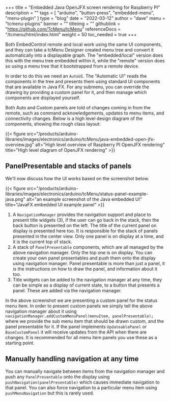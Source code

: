 +++
title = "Embedded Java OpenJFX screen rendering for Raspberry PI"
description = ""
tags = [ "arduino", "button-press", "embedded-menu", "menu-plugin" ]
type = "blog"
date = "2022-03-12"
author =  "dave"
menu = "tcmenu-plugins"
banner = ""
titleimg = ""
githublink = "https://github.com/TcMenu/tcMenu"
referenceDocs = "/tcmenu/html/index.html"
weight = 50
toc_needed = true
+++

Both EmbedControl remote and local work using the same UI components, and they can take a tcMenu Designer created menu tree and convert it automatically into a displayable graph. The "embedded/local" version does this with the menu tree embedded within it, while the "remote" version does so using a menu tree that it bootstrapped from a remote device. 

In order to do this we need an `AutoUI`. The "Automatic UI" reads the components in the tree and presents them using standard UI components that are available in Java FX. For any submenu, you can override the drawing by providing a custom panel for it, and then manage which components are displayed yourself.

Both Auto and Custom panels are told of changes coming in from the remote, such as command acknowledgements, updates to menu items, and connectivity changes. Below is a high level design diagram of the components, showing the rough class layout:  

{{< figure src="/products/arduino-libraries/images/electronics/arduino/tcMenu/java-embedded-open-jfx-overview.jpg" alt="High level overview of Raspberry PI OpenJFX rendering" title="High level diagram of OpenJFX rendering" >}}

## PanelPresentable and stacks of panels

We'll now discuss how the UI works based on the screenshot below.

{{< figure src="/products/arduino-libraries/images/electronics/arduino/tcMenu/status-panel-example-java.png" alt="an example screenshot of the Java embedded UI" title="JavaFX embedded UI example panel" >}} 

1. A `NavigationManager` provides the navigation support and place to present title widgets (3), if the user can go back in the stack, then the back button is presented on the left. The title of the current panel on display is presented here too. It is responsible for the stack of panels presented in the center view. Only one panel is on display at a time, and it is the current top of stack.
2. A stack of `PanelPresentable` components, which are all managed by the above navigation manager. Only the top one is on display. You can create your own panel presentables and push them onto the display using navigation manager. Panel presentable is more than just a panel, it is the instructions on how to draw the panel, and information about it too.
3. Title widgets can be added to the navigation manager at any time, they can be simple as a display of current state, to a button that presents a panel. These are added via the navigation manager.

In the above screenshot we are presenting a custom panel for the status menu item. In order to present custom panels we simply tell the above navigation manager about it using `navigationManager.addCustomMenuPanel(menuItem, panelPresentable);` where we provide the sub menu item that should be drawn custom, and the panel presentable for it. If the panel implements `UpdateablePanel` or `BaseCustomPanel` it will receive updates from the API when there are changes. It is recommended for all menu item panels you use these as a starting point.  

## Manually handling navigation at any time

You can manually navigate between items from the navigation manager and push any `PanelPresentable` onto the display using `pushNavigation(panelPresentable)` which causes immediate navigation to that panel. You can also force navigation to a particular menu item using `pushMenuNavigation` but this is rarely used.